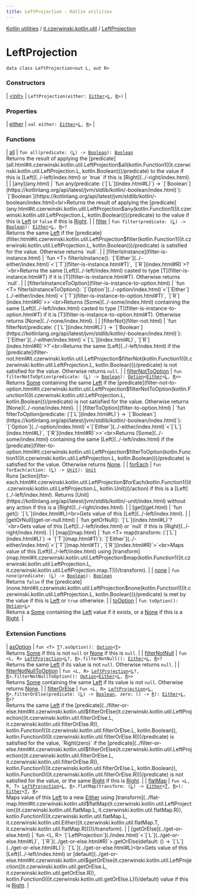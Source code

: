 ```yaml
---
title: LeftProjection - Kotlin utilities
---
```


[Kotlin utilities](../../index.html) / [it.czerwinski.kotlin.util](../index.html) / [LeftProjection](./index.html)

# LeftProjection

`data class LeftProjection<out L, out R>`

### Constructors

| [&lt;init&gt;](-init-.html) | `LeftProjection(either: `[`Either`](../-either/index.html)`<`[`L`](index.html#L)`, `[`R`](index.html#R)`>)` |

### Properties

| [either](either.html) | `val either: `[`Either`](../-either/index.html)`<`[`L`](index.html#L)`, `[`R`](index.html#R)`>` |

### Functions

| [all](all.html) | `fun all(predicate: (`[`L`](index.html#L)`) -> `[`Boolean`](https://kotlinlang.org/api/latest/jvm/stdlib/kotlin/-boolean/index.html)`): `[`Boolean`](https://kotlinlang.org/api/latest/jvm/stdlib/kotlin/-boolean/index.html)<br>Returns the result of applying the [predicate](all.html#it.czerwinski.kotlin.util.LeftProjection$all(kotlin.Function1((it.czerwinski.kotlin.util.LeftProjection.L, kotlin.Boolean)))/predicate) to the value if this is [Left](../-left/index.html) or `true` if this is [Right](../-right/index.html). |
| [any](any.html) | `fun any(predicate: (`[`L`](index.html#L)`) -> `[`Boolean`](https://kotlinlang.org/api/latest/jvm/stdlib/kotlin/-boolean/index.html)`): `[`Boolean`](https://kotlinlang.org/api/latest/jvm/stdlib/kotlin/-boolean/index.html)<br>Returns the result of applying the [predicate](any.html#it.czerwinski.kotlin.util.LeftProjection$any(kotlin.Function1((it.czerwinski.kotlin.util.LeftProjection.L, kotlin.Boolean)))/predicate) to the value if this is [Left](../-left/index.html) or `false` if this is [Right](../-right/index.html). |
| [filter](filter.html) | `fun filter(predicate: (`[`L`](index.html#L)`) -> `[`Boolean`](https://kotlinlang.org/api/latest/jvm/stdlib/kotlin/-boolean/index.html)`): `[`Either`](../-either/index.html)`<`[`L`](index.html#L)`, `[`R`](index.html#R)`>?`<br>Returns the same [Left](../-left/index.html) if the [predicate](filter.html#it.czerwinski.kotlin.util.LeftProjection$filter(kotlin.Function1((it.czerwinski.kotlin.util.LeftProjection.L, kotlin.Boolean)))/predicate) is satisfied for the value. Otherwise returns `null`. |
| [filterIsInstance](filter-is-instance.html) | `fun <T> filterIsInstance(): `[`Either`](../-either/index.html)`<`[`T`](filter-is-instance.html#T)`, `[`R`](index.html#R)`>?`<br>Returns the same [Left](../-left/index.html) casted to type [T](filter-is-instance.html#T) if it is [T](filter-is-instance.html#T). Otherwise returns `null`. |
| [filterIsInstanceToOption](filter-is-instance-to-option.html) | `fun <T> filterIsInstanceToOption(): `[`Option`](../-option/index.html)`<`[`Either`](../-either/index.html)`<`[`T`](filter-is-instance-to-option.html#T)`, `[`R`](index.html#R)`>>`<br>Returns [Some](../-some/index.html) containing the same [Left](../-left/index.html) casted to type [T](filter-is-instance-to-option.html#T) if it is [T](filter-is-instance-to-option.html#T). Otherwise returns [None](../-none/index.html). |
| [filterNot](filter-not.html) | `fun filterNot(predicate: (`[`L`](index.html#L)`) -> `[`Boolean`](https://kotlinlang.org/api/latest/jvm/stdlib/kotlin/-boolean/index.html)`): `[`Either`](../-either/index.html)`<`[`L`](index.html#L)`, `[`R`](index.html#R)`>?`<br>Returns the same [Left](../-left/index.html) if the [predicate](filter-not.html#it.czerwinski.kotlin.util.LeftProjection$filterNot(kotlin.Function1((it.czerwinski.kotlin.util.LeftProjection.L, kotlin.Boolean)))/predicate) is not satisfied for the value. Otherwise returns `null`. |
| [filterNotToOption](filter-not-to-option.html) | `fun filterNotToOption(predicate: (`[`L`](index.html#L)`) -> `[`Boolean`](https://kotlinlang.org/api/latest/jvm/stdlib/kotlin/-boolean/index.html)`): `[`Option`](../-option/index.html)`<`[`Either`](../-either/index.html)`<`[`L`](index.html#L)`, `[`R`](index.html#R)`>>`<br>Returns [Some](../-some/index.html) containing the same [Left](../-left/index.html) if the [predicate](filter-not-to-option.html#it.czerwinski.kotlin.util.LeftProjection$filterNotToOption(kotlin.Function1((it.czerwinski.kotlin.util.LeftProjection.L, kotlin.Boolean)))/predicate) is not satisfied for the value. Otherwise returns [None](../-none/index.html). |
| [filterToOption](filter-to-option.html) | `fun filterToOption(predicate: (`[`L`](index.html#L)`) -> `[`Boolean`](https://kotlinlang.org/api/latest/jvm/stdlib/kotlin/-boolean/index.html)`): `[`Option`](../-option/index.html)`<`[`Either`](../-either/index.html)`<`[`L`](index.html#L)`, `[`R`](index.html#R)`>>`<br>Returns [Some](../-some/index.html) containing the same [Left](../-left/index.html) if the [predicate](filter-to-option.html#it.czerwinski.kotlin.util.LeftProjection$filterToOption(kotlin.Function1((it.czerwinski.kotlin.util.LeftProjection.L, kotlin.Boolean)))/predicate) is satisfied for the value. Otherwise returns [None](../-none/index.html). |
| [forEach](for-each.html) | `fun forEach(action: (`[`L`](index.html#L)`) -> `[`Unit`](https://kotlinlang.org/api/latest/jvm/stdlib/kotlin/-unit/index.html)`): `[`Unit`](https://kotlinlang.org/api/latest/jvm/stdlib/kotlin/-unit/index.html)<br>Runs [action](for-each.html#it.czerwinski.kotlin.util.LeftProjection$forEach(kotlin.Function1((it.czerwinski.kotlin.util.LeftProjection.L, kotlin.Unit)))/action) if this is a [Left](../-left/index.html). Returns [Unit](https://kotlinlang.org/api/latest/jvm/stdlib/kotlin/-unit/index.html) without any action if this is a [Right](../-right/index.html). |
| [get](get.html) | `fun get(): `[`L`](index.html#L)<br>Gets value of this [Left](../-left/index.html). |
| [getOrNull](get-or-null.html) | `fun getOrNull(): `[`L`](index.html#L)`?`<br>Gets value of this [Left](../-left/index.html) or `null` if this is [Right](../-right/index.html). |
| [map](map.html) | `fun <T> map(transform: (`[`L`](index.html#L)`) -> `[`T`](map.html#T)`): `[`Either`](../-either/index.html)`<`[`T`](map.html#T)`, `[`R`](index.html#R)`>`<br>Maps value of this [Left](../-left/index.html) using [transform](map.html#it.czerwinski.kotlin.util.LeftProjection$map(kotlin.Function1((it.czerwinski.kotlin.util.LeftProjection.L, it.czerwinski.kotlin.util.LeftProjection.map.T)))/transform). |
| [none](none.html) | `fun none(predicate: (`[`L`](index.html#L)`) -> `[`Boolean`](https://kotlinlang.org/api/latest/jvm/stdlib/kotlin/-boolean/index.html)`): `[`Boolean`](https://kotlinlang.org/api/latest/jvm/stdlib/kotlin/-boolean/index.html)<br>Returns `false` if the [predicate](none.html#it.czerwinski.kotlin.util.LeftProjection$none(kotlin.Function1((it.czerwinski.kotlin.util.LeftProjection.L, kotlin.Boolean)))/predicate) is met by the value if this is [Left](../-left/index.html) or `true` otherwise. |
| [toOption](to-option.html) | `fun toOption(): `[`Option`](../-option/index.html)`<`[`L`](index.html#L)`>`<br>Returns a [Some](../-some/index.html) containing the [Left](../-left/index.html) value if it exists, or a [None](../-none/index.html) if this is a [Right](../-right/index.html). |

### Extension Functions

| [asOption](../as-option.html) | `fun <T> `[`T`](../as-option.html#T)`?.asOption(): `[`Option`](../-option/index.html)`<`[`T`](../as-option.html#T)`>`<br>Returns [Some](../-some/index.html) if this is not `null` or [None](../-none/index.html) if this is `null`. |
| [filterNotNull](../filter-not-null.html) | `fun <L, R> `[`LeftProjection`](./index.html)`<`[`L`](../filter-not-null.html#L)`?, `[`R`](../filter-not-null.html#R)`>.filterNotNull(): `[`Either`](../-either/index.html)`<`[`L`](../filter-not-null.html#L)`, `[`R`](../filter-not-null.html#R)`>?`<br>Returns the same [Left](../-left/index.html) if its value is not `null`. Otherwise returns `null`. |
| [filterNotNullToOption](../filter-not-null-to-option.html) | `fun <L, R> `[`LeftProjection`](./index.html)`<`[`L`](../filter-not-null-to-option.html#L)`?, `[`R`](../filter-not-null-to-option.html#R)`>.filterNotNullToOption(): `[`Option`](../-option/index.html)`<`[`Either`](../-either/index.html)`<`[`L`](../filter-not-null-to-option.html#L)`, `[`R`](../filter-not-null-to-option.html#R)`>>`<br>Returns [Some](../-some/index.html) containing the same [Left](../-left/index.html) if its value is not `null`. Otherwise returns [None](../-none/index.html). |
| [filterOrElse](../filter-or-else.html) | `fun <L, R> `[`LeftProjection`](./index.html)`<`[`L`](../filter-or-else.html#L)`, `[`R`](../filter-or-else.html#R)`>.filterOrElse(predicate: (`[`L`](../filter-or-else.html#L)`) -> `[`Boolean`](https://kotlinlang.org/api/latest/jvm/stdlib/kotlin/-boolean/index.html)`, zero: () -> `[`R`](../filter-or-else.html#R)`): `[`Either`](../-either/index.html)`<`[`L`](../filter-or-else.html#L)`, `[`R`](../filter-or-else.html#R)`>?`<br>Returns the same [Left](../-left/index.html) if the [predicate](../filter-or-else.html#it.czerwinski.kotlin.util$filterOrElse(it.czerwinski.kotlin.util.LeftProjection((it.czerwinski.kotlin.util.filterOrElse.L, it.czerwinski.kotlin.util.filterOrElse.R)), kotlin.Function1((it.czerwinski.kotlin.util.filterOrElse.L, kotlin.Boolean)), kotlin.Function0((it.czerwinski.kotlin.util.filterOrElse.R)))/predicate) is satisfied for the value, `Right(zero)` if the [predicate](../filter-or-else.html#it.czerwinski.kotlin.util$filterOrElse(it.czerwinski.kotlin.util.LeftProjection((it.czerwinski.kotlin.util.filterOrElse.L, it.czerwinski.kotlin.util.filterOrElse.R)), kotlin.Function1((it.czerwinski.kotlin.util.filterOrElse.L, kotlin.Boolean)), kotlin.Function0((it.czerwinski.kotlin.util.filterOrElse.R)))/predicate) is not satisfied for the value, or the same [Right](../-right/index.html) if this is [Right](../-right/index.html). |
| [flatMap](../flat-map.html) | `fun <L, R, T> `[`LeftProjection`](./index.html)`<`[`L`](../flat-map.html#L)`, `[`R`](../flat-map.html#R)`>.flatMap(transform: (`[`L`](../flat-map.html#L)`) -> `[`Either`](../-either/index.html)`<`[`T`](../flat-map.html#T)`, `[`R`](../flat-map.html#R)`>): `[`Either`](../-either/index.html)`<`[`T`](../flat-map.html#T)`, `[`R`](../flat-map.html#R)`>`<br>Maps value of this [Left](../-left/index.html) to a new [Either](../-either/index.html) using [transform](../flat-map.html#it.czerwinski.kotlin.util$flatMap(it.czerwinski.kotlin.util.LeftProjection((it.czerwinski.kotlin.util.flatMap.L, it.czerwinski.kotlin.util.flatMap.R)), kotlin.Function1((it.czerwinski.kotlin.util.flatMap.L, it.czerwinski.kotlin.util.Either((it.czerwinski.kotlin.util.flatMap.T, it.czerwinski.kotlin.util.flatMap.R)))))/transform). |
| [getOrElse](../get-or-else.html) | `fun <L, R> `[`LeftProjection`](./index.html)`<`[`L`](../get-or-else.html#L)`, `[`R`](../get-or-else.html#R)`>.getOrElse(default: () -> `[`L`](../get-or-else.html#L)`): `[`L`](../get-or-else.html#L)<br>Gets value of this [Left](../-left/index.html) or [default](../get-or-else.html#it.czerwinski.kotlin.util$getOrElse(it.czerwinski.kotlin.util.LeftProjection((it.czerwinski.kotlin.util.getOrElse.L, it.czerwinski.kotlin.util.getOrElse.R)), kotlin.Function0((it.czerwinski.kotlin.util.getOrElse.L)))/default) value if this is [Right](../-right/index.html). |

